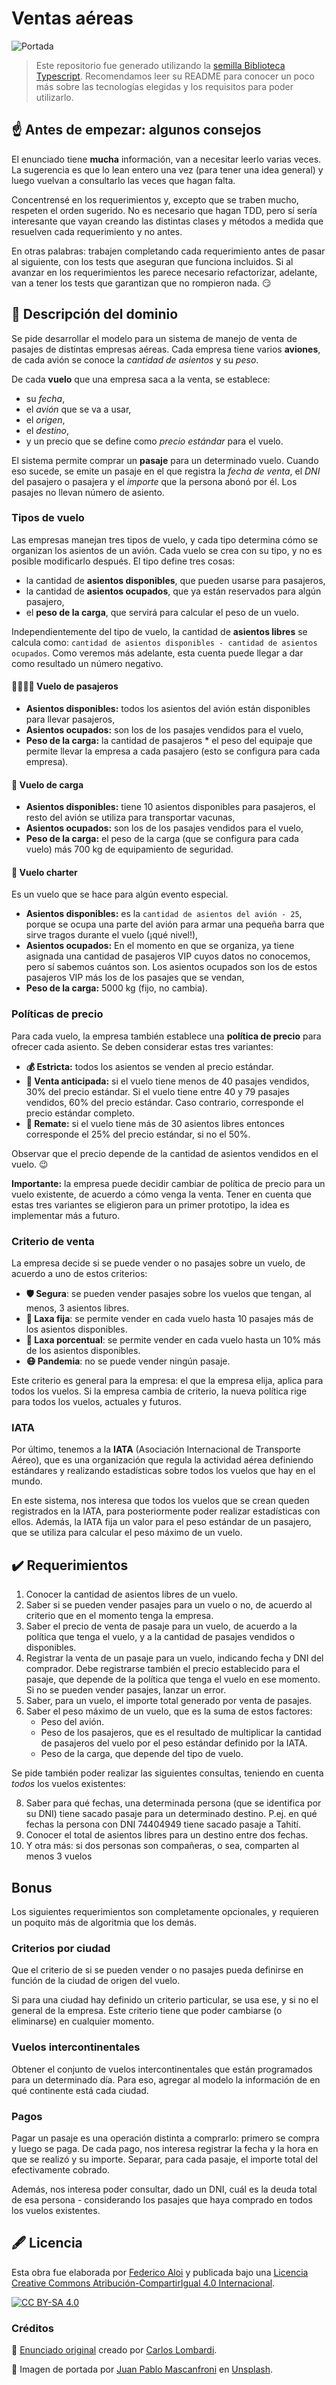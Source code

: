 # Ventas aéreas

![Portada](assets/portada.jpg)

> Este repositorio fue generado utilizando la [semilla Biblioteca Typescript](https://github.com/surprograma/semilla-typescript-lib). Recomendamos leer su README para conocer un poco más sobre las tecnologías elegidas y los requisitos para poder utilizarlo.

## :point_up: Antes de empezar: algunos consejos

El enunciado tiene **mucha** información, van a necesitar leerlo varias veces. La sugerencia es que lo lean entero una vez (para tener una idea general) y luego vuelvan a consultarlo las veces que hagan falta.

Concentrensé en los requerimientos y, excepto que se traben mucho, respeten el orden sugerido. No es necesario que hagan TDD, pero sí sería interesante que vayan creando las distintas clases y métodos a medida que resuelven cada requerimiento y no antes.

En otras palabras: trabajen completando cada requerimiento antes de pasar al siguiente, con los tests que aseguran que funciona incluidos. Si al avanzar en los requerimientos les parece necesario refactorizar, adelante, van a tener los tests que garantizan que no rompieron nada. :smirk:

## :bookmark_tabs: Descripción del dominio

Se pide desarrollar el modelo para un sistema de manejo de venta de pasajes de distintas empresas aéreas. Cada empresa tiene varios **aviones**, de cada avión se conoce la _cantidad de asientos_ y su _peso_.

De cada **vuelo** que una empresa saca a la venta, se establece:

- su _fecha_,
- el _avión_ que se va a usar,
- el _origen_,
- el _destino_,
- y un precio que se define como _precio estándar_ para el vuelo.

El sistema permite comprar un **pasaje** para un determinado vuelo. Cuando eso sucede, se emite un pasaje en el que registra la _fecha de venta_, el _DNI_ del pasajero o pasajera y el _importe_ que la persona abonó por él. Los pasajes no llevan número de asiento.

### Tipos de vuelo

Las empresas manejan tres tipos de vuelo, y cada tipo determina cómo se organizan los asientos de un avión.
Cada vuelo se crea con su tipo, y no es posible modificarlo después. El tipo define tres cosas:

- la cantidad de **asientos disponibles**, que pueden usarse para pasajeros,
- la cantidad de **asientos ocupados**, que ya están reservados para algún pasajero,
- el **peso de la carga**, que servirá para calcular el peso de un vuelo.

Independientemente del tipo de vuelo, la cantidad de **asientos libres** se calcula como: `cantidad de asientos disponibles - cantidad de asientos ocupados`. Como veremos más adelante, esta cuenta puede llegar a dar como resultado un número negativo.

#### :family_woman_woman_boy_boy: Vuelo de pasajeros

- **Asientos disponibles:** todos los asientos del avión están disponibles para llevar pasajeros,
- **Asientos ocupados:** son los de los pasajes vendidos para el vuelo,
- **Peso de la carga:** la cantidad de pasajeros \* el peso del equipaje que permite llevar la empresa a cada pasajero (esto se configura para cada empresa).

#### :syringe: Vuelo de carga

- **Asientos disponibles:** tiene 10 asientos disponibles para pasajeros, el resto del avión se utiliza para transportar vacunas,
- **Asientos ocupados:** son los de los pasajes vendidos para el vuelo,
- **Peso de la carga:** el peso de la carga (que se configura para cada vuelo) más 700 kg de equipamiento de seguridad.

#### **:tropical_drink: Vuelo charter**

Es un vuelo que se hace para algún evento especial.

- **Asientos disponibles:** es la `cantidad de asientos del avión - 25`, porque se ocupa una parte del avión para armar una pequeña barra que sirve tragos durante el vuelo (¡qué nivel!),
- **Asientos ocupados:** En el momento en que se organiza, ya tiene asignada una cantidad de pasajeros VIP cuyos datos no conocemos, pero sí sabemos cuántos son. Los asientos ocupados son los de estos pasajeros VIP más los de los pasajes que se vendan,
- **Peso de la carga:** 5000 kg (fijo, no cambia).

### Políticas de precio

Para cada vuelo, la empresa también establece una **política de precio** para ofrecer cada asiento. Se deben considerar estas tres variantes:

- **:moneybag: Estricta:** todos los asientos se venden al precio estándar.
- **:incoming_envelope: Venta anticipada:** si el vuelo tiene menos de 40 pasajes vendidos, 30% del precio estándar. Si el vuelo tiene entre 40 y 79 pasajes vendidos, 60% del precio estándar. Caso contrario, corresponde el precio estándar completo.
- **:mega: Remate:** si el vuelo tiene más de 30 asientos libres entonces corresponde el 25% del precio estándar, si no el 50%.

Observar que el precio depende de la cantidad de asientos vendidos en el vuelo. :wink:

**Importante:** la empresa puede decidir cambiar de política de precio para un vuelo existente, de acuerdo a cómo venga la venta. Tener en cuenta que estas tres variantes se eligieron para un primer prototipo, la idea es implementar más a futuro.

### Criterio de venta

La empresa decide si se puede vender o no pasajes sobre un vuelo, de acuerdo a uno de estos criterios:

- **:shield: Segura**: se pueden vender pasajes sobre los vuelos que tengan, al menos, 3 asientos libres.
- **:money_mouth_face: Laxa fija**: se permite vender en cada vuelo hasta 10 pasajes más de los asientos disponibles.
- **:100: Laxa porcentual**: se permite vender en cada vuelo hasta un 10% más de los asientos disponibles.
- **:mask: Pandemia**: no se puede vender ningún pasaje.

Este criterio es general para la empresa: el que la empresa elija, aplica para todos los vuelos. Si la empresa cambia de criterio, la nueva política rige para todos los vuelos, actuales y futuros.

### IATA

Por último, tenemos a la **IATA** (Asociación Internacional de Transporte Aéreo), que es una organización que regula la actividad aérea definiendo estándares y realizando estadísticas sobre todos los vuelos que hay en el mundo.

En este sistema, nos interesa que todos los vuelos que se crean queden registrados en la IATA, para posteriormente poder realizar estadísticas con ellos. Además, la IATA fija un valor para el peso estándar de un pasajero, que se utiliza para calcular el peso máximo de un vuelo.

## :heavy_check_mark: Requerimientos

1. Conocer la cantidad de asientos libres de un vuelo.
2. Saber si se pueden vender pasajes para un vuelo o no, de acuerdo al criterio que en el momento tenga la empresa.
3. Saber el precio de venta de pasaje para un vuelo, de acuerdo a la política que tenga el vuelo, y a la cantidad de pasajes vendidos o disponibles.
4. Registrar la venta de un pasaje para un vuelo, indicando fecha y DNI del comprador. Debe registrarse también el precio establecido para el pasaje, que depende de la política que tenga el vuelo en ese momento. Si no se pueden vender pasajes, lanzar un error.
5. Saber, para un vuelo, el importe total generado por venta de pasajes.
6. Saber el peso máximo de un vuelo, que es la suma de estos factores:
   - Peso del avión.
   - Peso de los pasajeros, que es el resultado de multiplicar la cantidad de pasajeros del vuelo por el peso estándar definido por la IATA.
   - Peso de la carga, que depende del tipo de vuelo.

Se pide también poder realizar las siguientes consultas, teniendo en cuenta _todos_ los vuelos existentes:

8. Saber para qué fechas, una determinada persona (que se identifica por su DNI) tiene sacado pasaje para un determinado destino. P.ej. en qué fechas la persona con DNI 74404949 tiene sacado pasaje a Tahití.
9. Conocer el total de asientos libres para un destino entre dos fechas.
10. Y otra más: si dos personas son compañeras, o sea, comparten al menos 3 vuelos

## Bonus

Los siguientes requerimientos son completamente opcionales, y requieren un poquito más de algoritmia que los demás.

### Criterios por ciudad

Que el criterio de si se pueden vender o no pasajes pueda definirse en función de la ciudad de origen del vuelo.

Si para una ciudad hay definido un criterio particular, se usa ese, y si no el general de la empresa. Este criterio tiene que poder cambiarse (o eliminarse) en cualquier momento.

### Vuelos intercontinentales

Obtener el conjunto de vuelos intercontinentales que están programados para un determinado día. Para eso, agregar al modelo la información de en qué continente está cada ciudad.

### Pagos

Pagar un pasaje es una operación distinta a comprarlo: primero se compra y luego se paga. De cada pago, nos interesa registrar la fecha y la hora en que se realizó y su importe. Separar, para cada pasaje, el importe total del efectivamente cobrado.

Además, nos interesa poder consultar, dado un DNI, cuál es la deuda total de esa persona - considerando los pasajes que haya comprado en todos los vuelos existentes.

## :fountain_pen: Licencia

Esta obra fue elaborada por [Federico Aloi](https://github.com/faloi) y publicada bajo una [Licencia Creative Commons Atribución-CompartirIgual 4.0 Internacional][cc-by-sa].

[![CC BY-SA 4.0][cc-by-sa-image]][cc-by-sa]

[cc-by-sa]: https://creativecommons.org/licenses/by-sa/4.0/deed.es
[cc-by-sa-image]: https://licensebuttons.net/l/by-sa/4.0/88x31.png

### Créditos

:memo: [Enunciado original](https://web-ciu-programacion.github.io/site/material/documentos/ejercicios/ventas-aereas.pdf) creado por [Carlos Lombardi](https://github.com/clombardi).

:camera_flash: Imagen de portada por <a href="https://unsplash.com/@juanmascan1978?utm_source=unsplash&utm_medium=referral&utm_content=creditCopyText">Juan Pablo Mascanfroni</a> en <a href="https://unsplash.com/s/photos/aviones?utm_source=unsplash&utm_medium=referral&utm_content=creditCopyText">Unsplash</a>.
